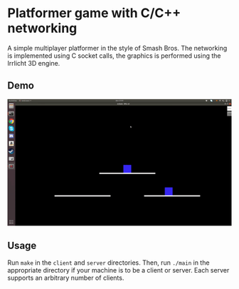 # Platformer game with C/C++ networking

A simple multiplayer platformer in the style of Smash Bros. The networking is implemented using C socket calls, the graphics is performed using the Irrlicht 3D engine.

## Demo
![Demo](https://www.github.com/fingoldin/NetworkGame/raw/master/game.gif "Two users")

## Usage
Run `make` in the `client` and `server` directories. Then, run `./main` in the appropriate directory if your machine is to be a client or server. Each server supports an arbitrary number of clients.
